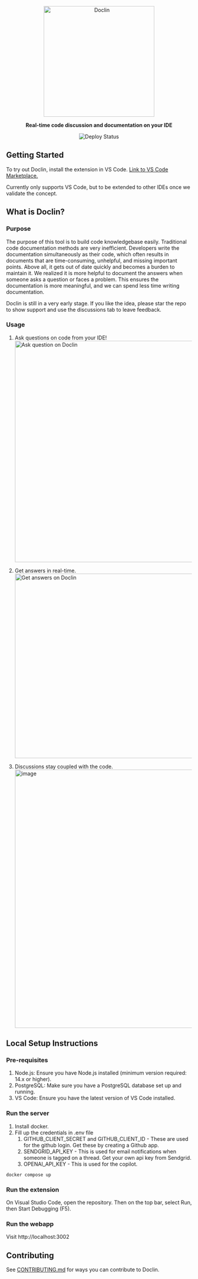 <div align='center'>
   <img src='https://github.com/doclin-dev/doclin/assets/24940719/dd865064-5b57-4793-9800-bbffdc391d67' alt='Doclin' width='300px' />
   
   **Real-time code discussion and documentation on your IDE**
   
   ![Deploy Status](https://img.shields.io/github/actions/workflow/status/doclin-dev/doclin/deploy.yml?branch=main)
</div>

## Getting Started

To try out Doclin, install the extension in VS Code. [Link to VS Code Marketplace.](https://marketplace.visualstudio.com/items?itemName=Doclin.doclin)

Currently only supports VS Code, but to be extended to other IDEs once we validate the concept.

## What is Doclin?

### Purpose

The purpose of this tool is to build code knowledgebase easily. Traditional code documentation methods are very inefficient. Developers write the documentation simultaneously as their code, which often results in documents that are time-consuming, unhelpful, and missing important points. Above all, it gets out of date quickly and becomes a burden to maintain it. We realized it is more helpful to document the answers when someone asks a question or faces a problem. This ensures the documentation is more meaningful, and we can spend less time writing documentation.

Doclin is still in a very early stage. If you like the idea, please star the repo to show support and use the discussions tab to leave feedback.

### Usage

1. Ask questions on code from your IDE!\
   <img width="600" alt="Ask question on Doclin" src="https://github.com/doclin-dev/doclin/assets/24940719/880b2c43-cb13-43eb-84f5-14d9ba37906c">

2. Get answers in real-time.\
   <img width="500" alt="Get answers on Doclin" src="https://github.com/doclin-dev/doclin/assets/24940719/8bd27a48-e02f-4688-977f-46203f031e7d">

3. Discussions stay coupled with the code.\
   <img width="700" alt="image" src="https://github.com/doclin-dev/doclin/assets/24940719/1ca5574f-7f59-44a6-9f65-c4474fd58b8b">

## Local Setup Instructions

### Pre-requisites

1. Node.js: Ensure you have Node.js installed (minimum version required: 14.x or higher).
2. PostgreSQL: Make sure you have a PostgreSQL database set up and running.
3. VS Code: Ensure you have the latest version of VS Code installed.

### Run the server

1. Install docker.
2. Fill up the credentials in .env file
   1. GITHUB_CLIENT_SECRET and GITHUB_CLIENT_ID - These are used for the github login. Get these by creating a Github app.
   2. SENDGRID_API_KEY - This is used for email notifications when someone is tagged on a thread. Get your own api key from Sendgrid.
   3. OPENAI_API_KEY - This is used for the copilot.

```
docker compose up
```

### Run the extension

On Visual Studio Code, open the repository. Then on the top bar, select Run, then Start Debugging (F5).

### Run the webapp

Visit http://localhost:3002

## Contributing

See [CONTRIBUTING.md](./CONTRIBUTING.md) for ways you can contribute to Doclin.
